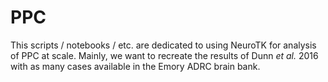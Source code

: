 # PPC

This scripts / notebooks / etc. are dedicated to using NeuroTK for analysis of PPC at scale. Mainly, we want to recreate the results of Dunn *et al.* 2016 with as many cases available in the Emory ADRC brain bank.